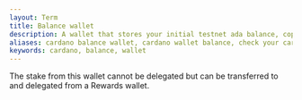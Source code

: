 ```yaml
---
layout: Term
title: Balance wallet
description: A wallet that stores your initial testnet ada balance, copied from the mainnet via the balance snapshot.
aliases: cardano balance wallet, cardano wallet balance, check your cardano wallet's balance
keywords: cardano, balance, wallet
---
```


The stake from this wallet cannot be delegated but can be transferred to and delegated from a Rewards wallet.